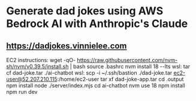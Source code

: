 # Generate dad jokes using AWS Bedrock AI with Anthropic's Claude

## https://dadjokes.vinnielee.com

EC2 instructions:
wget -qO- https://raw.githubusercontent.com/nvm-sh/nvm/v0.39.5/install.sh | bash
source .bashrc
nvm install 18 --lts
wsl: tar cf dad-joke.tar ./ai-chatbot
wsl: scp -i ~/.ssh/bastion ./dad-joke.tar ec2-user@52.207.210.115:/home/ec2-user
tar xf dad-joke-app.tar
cd .output
npm install
node ./server/index.mjs
cd ai-chatbot
nvm use 18
npm install
npm run dev
